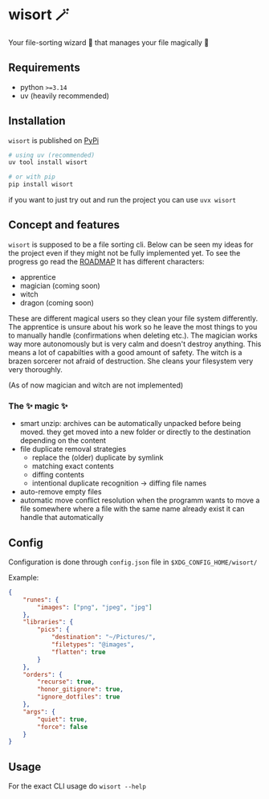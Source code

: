 # wisort :magic_wand:
Your file-sorting wizard :mage: that manages your file magically :crystal_ball:

## Requirements
- python `>=3.14`
- uv (heavily recommended)

## Installation
`wisort` is published on [PyPi](https://pypi.org/project/wisort/)
```bash
# using uv (recommended)
uv tool install wisort

# or with pip
pip install wisort
```
if you want to just try out and run the project you can use `uvx wisort`

## Concept and features
`wisort` is supposed to be a file sorting cli. Below can be seen my ideas for the project even if they might not be fully implemented yet. To see the progress go read the [ROADMAP](./ROADMAP.md)
It has different characters:
- apprentice
- magician (coming soon)
- witch
- dragon (coming soon)

These are different magical users so they clean your file system differently.
The apprentice is unsure about his work so he leave the most things to you to manually handle (confirmations when deleting etc.).
The magician works way more autonomously but is very calm and doesn't destroy anything. This means a lot of capabilties with a good amount of safety.
The witch is a brazen sorcerer not afraid of destruction. She cleans your filesystem very very thoroughly.

(As of now magician and witch are not implemented)

### The :sparkles: magic :sparkles:
* smart unzip:
archives can be automatically unpacked before being moved.
they get moved into a new folder or directly to the destination depending on the content 
* file duplicate removal strategies
    - replace the (older) duplicate by symlink
    - matching exact contents
    - diffing contents
    - intentional duplicate recognition -> diffing file names
* auto-remove empty files
* automatic move conflict resolution
when the programm wants to move a file somewhere where a file with the same name already exist it can handle that automatically

## Config
Configuration is done through `config.json` file in `$XDG_CONFIG_HOME/wisort/`

Example:
```json
{
	"runes": {
		"images": ["png", "jpeg", "jpg"]
	},
	"libraries": {
		"pics": {
			"destination": "~/Pictures/",
			"filetypes": "@images",
			"flatten": true
		}
	},
	"orders": {
		"recurse": true,
		"honor_gitignore": true,
		"ignore_dotfiles": true
	},
	"args": {
		"quiet": true,
		"force": false
	}
}
```

## Usage
For the exact CLI usage do `wisort --help`
